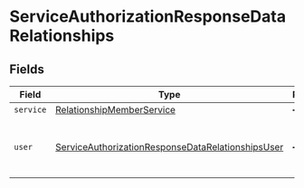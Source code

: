 # ServiceAuthorizationResponseDataRelationships


## Fields

| Field                                                                                                                         | Type                                                                                                                          | Required                                                                                                                      | Description                                                                                                                   |
| ----------------------------------------------------------------------------------------------------------------------------- | ----------------------------------------------------------------------------------------------------------------------------- | ----------------------------------------------------------------------------------------------------------------------------- | ----------------------------------------------------------------------------------------------------------------------------- |
| `service`                                                                                                                     | [RelationshipMemberService](../../models/shared/relationshipmemberservice.md)                                                 | :heavy_minus_sign:                                                                                                            | N/A                                                                                                                           |
| `user`                                                                                                                        | [ServiceAuthorizationResponseDataRelationshipsUser](../../models/shared/serviceauthorizationresponsedatarelationshipsuser.md) | :heavy_minus_sign:                                                                                                            | The ID of the user being given access to the service.                                                                         |